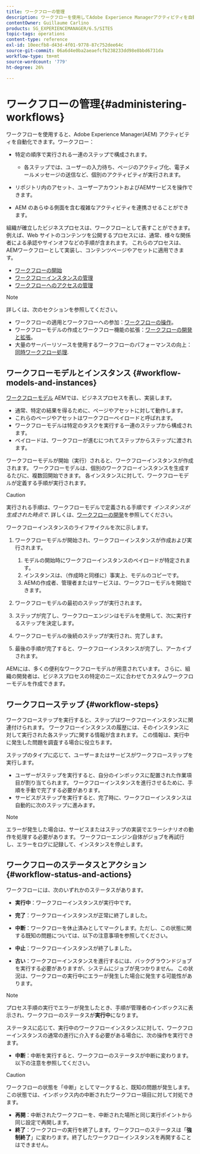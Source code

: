 ```yaml
---
title: ワークフローの管理
description: ワークフローを使用してAdobe Experience Managerアクティビティを自動化する方法について説明します。
contentOwner: Guillaume Carlino
products: SG_EXPERIENCEMANAGER/6.5/SITES
topic-tags: operations
content-type: reference
exl-id: 10eecfb8-d43d-4f01-9778-87c752dee64c
source-git-commit: 06a6d4e0ba2aeaefcfb238233dd98e8bbd6731da
workflow-type: tm+mt
source-wordcount: '779'
ht-degree: 26%

---
```


# ワークフローの管理{#administering-workflows}

ワークフローを使用すると、Adobe Experience Manager(AEM) アクティビティを自動化できます。ワークフロー：

* 特定の順序で実行される一連のステップで構成されます。

   * 各ステップでは、ユーザーの入力待ち、ページのアクティブ化、電子メールメッセージの送信など、個別のアクティビティが実行されます。

* リポジトリ内のアセット、ユーザーアカウントおよびAEMサービスを操作できます。
* AEM のあらゆる側面を含む複雑なアクティビティを連携させることができます。

組織が確立したビジネスプロセスは、ワークフローとして表すことができます。 例えば、Web サイトのコンテンツを公開するプロセスには、通常、様々な関係者による承認やサインオフなどの手順が含まれます。 これらのプロセスは、AEMワークフローとして実装し、コンテンツページやアセットに適用できます。

* [ワークフローの開始](/help/sites-administering/workflows-starting.md)
* [ワークフローインスタンスの管理](/help/sites-administering/workflows-administering.md)
* [ワークフローへのアクセスの管理](/help/sites-administering/workflows-managing.md)

>[!NOTE]
>
>詳しくは、次のセクションを参照してください。
>
>* ワークフローの適用とワークフローへの参加：[ワークフローの操作](/help/sites-authoring/workflows.md)。
>* ワークフローモデルの作成とワークフロー機能の拡張：[ワークフローの開発と拡張](/help/sites-developing/workflows.md)。
>* 大量のサーバーリソースを使用するワークフローのパフォーマンスの向上： [同時ワークフロー処理](/help/sites-deploying/configuring-performance.md#concurrent-workflow-processing).
>

## ワークフローモデルとインスタンス {#workflow-models-and-instances}

[ワークフローモデル](/help/sites-developing/workflows.md#model) AEMでは、ビジネスプロセスを表し、実装します。

* 通常、特定の結果を得るために、ページやアセットに対して動作します。
* これらのページやアセットはワークフローペイロードと呼ばれます。
* ワークフローモデルは特定のタスクを実行する一連のステップから構成されます。
* ペイロードは、ワークフローが進むにつれてステップからステップに渡されます。

ワークフローモデルが開始（実行）されると、ワークフローインスタンスが作成されます。 ワークフローモデルは、個別のワークフローインスタンスを生成するたびに、複数回開始できます。 各インスタンスに対して、ワークフローモデルが定義する手順が実行されます。

>[!CAUTION]
>
>実行される手順は、ワークフローモデルで定義される手順です *インスタンスが生成された時点で*. 詳しくは、[ワークフローの開発](/help/sites-developing/workflows.md#model)を参照してください。

ワークフローインスタンスのライフサイクルを次に示します。

1. ワークフローモデルが開始され、ワークフローインスタンスが作成および実行されます。

   1. モデルの開始時にワークフローインスタンスのペイロードが特定されます。
   1. インスタンスは、（作成時と同様に）事実上、モデルのコピーです。
   1. AEMの作成者、管理者またはサービスは、ワークフローモデルを開始できます。

1. ワークフローモデルの最初のステップが実行されます。
1. ステップが完了し、ワークフローエンジンはモデルを使用して、次に実行するステップを決定します。
1. ワークフローモデルの後続のステップが実行され、完了します。
1. 最後の手順が完了すると、ワークフローインスタンスが完了し、アーカイブされます。

AEMには、多くの便利なワークフローモデルが用意されています。 さらに、組織の開発者は、ビジネスプロセスの特定のニーズに合わせてカスタムワークフローモデルを作成できます。

## ワークフローステップ {#workflow-steps}

ワークフローステップを実行すると、ステップはワークフローインスタンスに関連付けられます。 ワークフローインスタンスの履歴には、そのインスタンスに対して実行された各ステップに関する情報が含まれます。 この情報は、実行中に発生した問題を調査する場合に役立ちます。

ステップのタイプに応じて、ユーザーまたはサービスがワークフローステップを実行します。

* ユーザーがステップを実行すると、自分のインボックスに配置された作業項目が割り当てられます。 ワークフローインスタンスを進行させるために、手順を手動で完了する必要があります。
* サービスがステップを実行すると、完了時に、ワークフローインスタンスは自動的に次のステップに進みます。

>[!NOTE]
>
>エラーが発生した場合は、サービスまたはステップの実装でエラーシナリオの動作を処理する必要があります。 ワークフローエンジン自体がジョブを再試行し、エラーをログに記録して、インスタンスを停止します。

## ワークフローのステータスとアクション {#workflow-status-and-actions}

ワークフローには、次のいずれかのステータスがあります。

* **実行中**：ワークフローインスタンスが実行中です。
* **完了**：ワークフローインスタンスが正常に終了しました。

* **中断**：ワークフローを休止済みとしてマークします。ただし、この状態に関する既知の問題については、以下の注意事項を参照してください。
* **中止**：ワークフローインスタンスが終了しました。
* **古い**：ワークフローインスタンスを進行するには、バックグラウンドジョブを実行する必要がありますが、システムにジョブが見つかりません。 この状況は、ワークフローの実行中にエラーが発生した場合に発生する可能性があります。

>[!NOTE]
>
>プロセス手順の実行でエラーが発生したとき、手順が管理者のインボックスに表示され、ワークフローのステータスが&#x200B;**実行中**&#x200B;になります。

ステータスに応じて、実行中のワークフローインスタンスに対して、ワークフローインスタンスの通常の進行に介入する必要がある場合に、次の操作を実行できます。

* **中断**：中断を実行すると、ワークフローのステータスが中断に変わります。以下の注意を参照してください。

>[!CAUTION]
>
>ワークフローの状態を「中断」としてマークすると、既知の問題が発生します。この状態では、インボックス内の中断されたワークフロー項目に対して対処できます。

* **再開**：中断されたワークフローを、中断された場所と同じ実行ポイントから同じ設定で再開します。
* **終了**：ワークフローの実行を終了します。ワークフローのステータスは「**強制終了**」に変わります。終了したワークフローインスタンスを再開することはできません。
